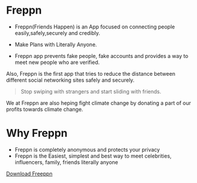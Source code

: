 # Freppn
 - Freppn(Friends Happen) is an App focused on connecting people easily,safely,securely and credibly.

 - Make Plans with Literally Anyone. 

 - Freppn app prevents fake people, fake accounts and provides a way to meet new people who are verified. 

Also, Freppn is the first app that tries to reduce the distance between different social networking sites safely and securely. 

> Stop swiping with strangers and start sliding with friends. 

We at Freppn are also heping fight climate change by donating a part of our profits towards climate change.

# Why Freppn
- Freppn is completely anonymous and protects your privacy
 - Freppn is the Easiest, simplest and best way to meet celebrities, influencers, family, friends literally anyone


[Download Freeppn](https://play.google.com/store/apps/details?id=com.freppn.codeiatio.freppn)
